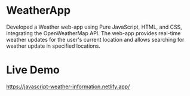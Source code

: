 # WeatherApp
Developed a Weather web-app using Pure JavaScript, HTML, and CSS, integrating the OpenWeatherMap API. The web-app provides real-time weather updates for the user's current location and allows searching for weather update in specified locations. 


# Live Demo
https://javascript-weather-information.netlify.app/
